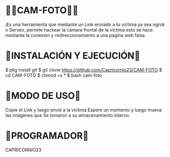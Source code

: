 # 🔰📸CAM-FOTO📸🔰
¡Es una herramienta que mediante un Link
enviado a tu víctima ya sea ngrok o Serveo,
permite hackear la cámara frontal de la víctima
esto se hace mediante la conexión y 
redireccionamiento a una página web falsa
# 🔰INSTALACIÓN Y EJECUCIÓN🔰
$ pkg install git
$ git clone https://github.com/Capricornio23/CAM-FOTO
$ cd CAM-FOTO
$ chmod +x *
$ bash cam-foto
# 🔰MODO DE USO🔰

Copie el Link y luego envié a la víctima
Espere un momento y luego mueva las imágenes que
Se tomaron a su almacenamiento interno.

# 🔰PROGRAMADOR🔰

CAPRICORNIO23
